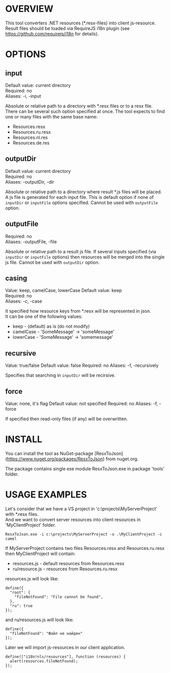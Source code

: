 # OVERVIEW

This tool converters .NET resources (*.resx-files) into client js-resource.
Result files should be loaded via RequireJS i18n plugin (see https://github.com/requirejs/i18n for details).

# OPTIONS

## input
Default value: current directory  
Required: no  
Aliases: -i, -input
  
Absolute or relative path to a directory with *.resx files or to a resx file.
There can be several such option specified at once.
The tool expects to find one or many files with the same base name:
* Resources.resx
* Resources.ru.resx
* Resources.nl.res
* Resources.de.res


## outputDir
Default value: current directory  
Required: no  
Aliases: -outputDir, -dir  
  
Absolute or relative path to a directory where result *.js files will be placed. 
A js file is generated for each input file.
This is default option if none of `inputDir` or `inputFile` options specified.
Cannot be used with `outputFile` option.

## outputFile
Required: no  
Aliases: -outputFile, -file

Absolute or relative path to a result js file. If several inputs specified (via `inputDir` or `inputFile` options)
then resources will be merged into the single js file. 
Cannot be used with `outputDir` option.


## casing
Value: keep, camelCase, lowerCase
Default value: keep  
Required: no  
Aliases: -c, -case  
  
It specified how resource keys from *.resx will be represented in json.  
It can be one of the following values:
* keep - (default) as is (do not modify)
* camelCase - 'SomeMessage' -> 'someMessage'
* lowerCase - 'SomeMessage' -> 'somemessage'


## recursive
Value: true/false
Default value: false
Required: no
Aliases: -f, -recursively

Specifies that searching in `inputDir` will be recirsive.


## force
Value: none, it's flag
Default value: not specified
Required: no
Aliases: -f, -force

If specified then read-only files (if any) will be overwritten.


# INSTALL

You can install the tool as NuGet-package [ResxToJson] (https://www.nuget.org/packages/ResxToJson) from nuget.org.

The package contains single exe module ResxToJson.exe in package 'tools' folder.


# USAGE EXAMPLES
Let's consider that we have a VS project in 'c:\projects\MyServerProject' with *.resx files.  
And we want to convert server resources into client resources in 'MyClientProject' folder.

```
ResxToJson.exe -i c:\projects\MyServerProject -o .\MyClientProject -c camel
```

If MyServerProject contains two files Resources.resx and Resources.ru.resx then MyClientProject will contain:
* resources.js - default resources from Resources.resx
* ru/resource.js - resources from Resources.ru.resx

resources.js will look like:
```
define({
  "root": {
    "fileNotFound": "File cannot be found",
  },
  "ru": true
});
```
and ru/resources.js will look like:
```
define({
  "fileNotFound": "Файл не найден"
});
```
Later we will import js-resources in our client application.
```
define(["i18n!nls/resources"], function (resources) {
  alert(resources.fileNotFound);
});
```
